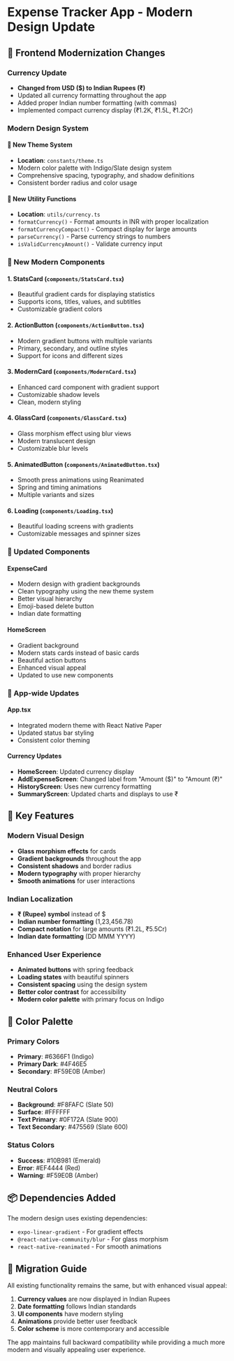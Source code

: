 # Expense Tracker App - Modern Design Update

## 🎨 Frontend Modernization Changes

### Currency Update
- **Changed from USD ($) to Indian Rupees (₹)**
- Updated all currency formatting throughout the app
- Added proper Indian number formatting (with commas)
- Implemented compact currency display (₹1.2K, ₹1.5L, ₹1.2Cr)

### Modern Design System

#### 🎨 New Theme System
- **Location**: `constants/theme.ts`
- Modern color palette with Indigo/Slate design system
- Comprehensive spacing, typography, and shadow definitions
- Consistent border radius and color usage

#### 🔧 New Utility Functions
- **Location**: `utils/currency.ts`
- `formatCurrency()` - Format amounts in INR with proper localization
- `formatCurrencyCompact()` - Compact display for large amounts
- `parseCurrency()` - Parse currency strings to numbers
- `isValidCurrencyAmount()` - Validate currency input

### 🧩 New Modern Components

#### 1. **StatsCard** (`components/StatsCard.tsx`)
- Beautiful gradient cards for displaying statistics
- Supports icons, titles, values, and subtitles
- Customizable gradient colors

#### 2. **ActionButton** (`components/ActionButton.tsx`)
- Modern gradient buttons with multiple variants
- Primary, secondary, and outline styles
- Support for icons and different sizes

#### 3. **ModernCard** (`components/ModernCard.tsx`)
- Enhanced card component with gradient support
- Customizable shadow levels
- Clean, modern styling

#### 4. **GlassCard** (`components/GlassCard.tsx`)
- Glass morphism effect using blur views
- Modern translucent design
- Customizable blur levels

#### 5. **AnimatedButton** (`components/AnimatedButton.tsx`)
- Smooth press animations using Reanimated
- Spring and timing animations
- Multiple variants and sizes

#### 6. **Loading** (`components/Loading.tsx`)
- Beautiful loading screens with gradients
- Customizable messages and spinner sizes

### 🎯 Updated Components

#### **ExpenseCard** 
- Modern design with gradient backgrounds
- Clean typography using the new theme system
- Better visual hierarchy
- Emoji-based delete button
- Indian date formatting

#### **HomeScreen**
- Gradient background
- Modern stats cards instead of basic cards
- Beautiful action buttons
- Enhanced visual appeal
- Updated to use new components

### 📱 App-wide Updates

#### **App.tsx**
- Integrated modern theme with React Native Paper
- Updated status bar styling
- Consistent color theming

#### **Currency Updates**
- **HomeScreen**: Updated currency display
- **AddExpenseScreen**: Changed label from "Amount ($)" to "Amount (₹)"
- **HistoryScreen**: Uses new currency formatting
- **SummaryScreen**: Updated charts and displays to use ₹

## 🚀 Key Features

### Modern Visual Design
- **Glass morphism effects** for cards
- **Gradient backgrounds** throughout the app
- **Consistent shadows** and border radius
- **Modern typography** with proper hierarchy
- **Smooth animations** for user interactions

### Indian Localization
- **₹ (Rupee) symbol** instead of $
- **Indian number formatting** (1,23,456.78)
- **Compact notation** for large amounts (₹1.2L, ₹5.5Cr)
- **Indian date formatting** (DD MMM YYYY)

### Enhanced User Experience
- **Animated buttons** with spring feedback
- **Loading states** with beautiful spinners
- **Consistent spacing** using the design system
- **Better color contrast** for accessibility
- **Modern color palette** with primary focus on Indigo

## 🎨 Color Palette

### Primary Colors
- **Primary**: #6366F1 (Indigo)
- **Primary Dark**: #4F46E5
- **Secondary**: #F59E0B (Amber)

### Neutral Colors
- **Background**: #F8FAFC (Slate 50)
- **Surface**: #FFFFFF
- **Text Primary**: #0F172A (Slate 900)
- **Text Secondary**: #475569 (Slate 600)

### Status Colors
- **Success**: #10B981 (Emerald)
- **Error**: #EF4444 (Red)
- **Warning**: #F59E0B (Amber)

## 📦 Dependencies Added

The modern design uses existing dependencies:
- `expo-linear-gradient` - For gradient effects
- `@react-native-community/blur` - For glass morphism
- `react-native-reanimated` - For smooth animations

## 🔄 Migration Guide

All existing functionality remains the same, but with enhanced visual appeal:

1. **Currency values** are now displayed in Indian Rupees
2. **Date formatting** follows Indian standards
3. **UI components** have modern styling
4. **Animations** provide better user feedback
5. **Color scheme** is more contemporary and accessible

The app maintains full backward compatibility while providing a much more modern and visually appealing user experience.
